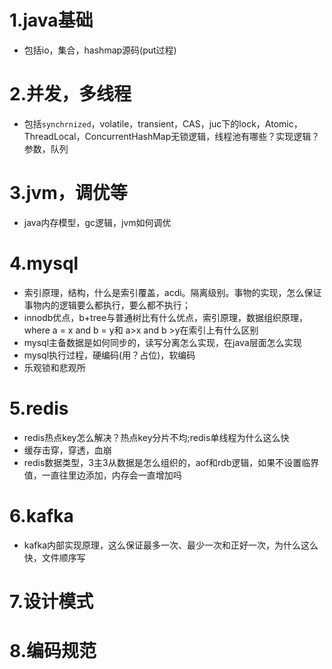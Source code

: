 # 1.java基础

- 包括io，集合，hashmap源码(put过程)

# 2.并发，多线程

- 包括`synchrnized`，volatile，transient，CAS，juc下的lock，Atomic，ThreadLocal，ConcurrentHashMap无锁逻辑，线程池有哪些？实现逻辑？参数，队列

# 3.jvm，调优等

- java内存模型，gc逻辑，jvm如何调优

# 4.mysql

- 索引原理，结构，什么是索引覆盖，acdi。隔离级别。事物的实现，怎么保证事物内的逻辑要么都执行，要么都不执行；
- innodb优点，b+tree与普通树比有什么优点，索引原理，数据组织原理，where a = x and b = y和 a>x and b >y在索引上有什么区别
- mysql主备数据是如何同步的，读写分离怎么实现，在java层面怎么实现
- mysql执行过程，硬编码(用？占位)，软编码
- 乐观锁和悲观所

# 5.redis

- redis热点key怎么解决？热点key分片不均;redis单线程为什么这么快
- 缓存击穿，穿透，血崩
- redis数据类型，3主3从数据是怎么组织的，aof和rdb逻辑，如果不设置临界值，一直往里边添加，内存会一直增加吗

# 6.kafka

- kafka内部实现原理，这么保证最多一次、最少一次和正好一次，为什么这么快，文件顺序写

# 7.设计模式



# 8.编码规范